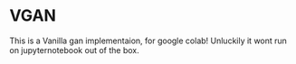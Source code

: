 # VGAN
This is a Vanilla gan implementaion, for google colab! Unluckily it wont run on jupyternotebook out of the box.
